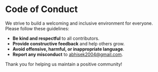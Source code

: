 # Code of Conduct

We strive to build a welcoming and inclusive environment for everyone. Please follow these guidelines:

- **Be kind and respectful** to all contributors.
- **Provide constructive feedback** and help others grow.
- **Avoid offensive, harmful, or inappropriate language**.
- **Report any misconduct** to [abhisek2004@gmail.com](mailto:abhisek2004@gmail.com).

Thank you for helping us maintain a positive community!
